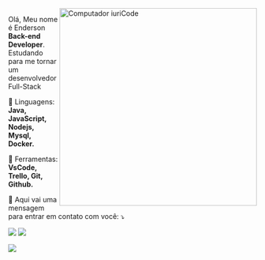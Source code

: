 <img src="https://raw.githubusercontent.com/MicaelliMedeiros/micaellimedeiros/master/image/computer-illustration.png" min-width="400px" max-width="400px" width="400px" align="right" alt="Computador iuriCode">

<p align="left"> 
 Olá, Meu nome é Enderson <strong>Back-end Developer</strong>.<br>
 Estudando para me tornar um desenvolvedor Full-Stack
</p>

<p align="left">
  🦄 Linguagens: <strong>Java, JavaScript, Nodejs, Mysql, Docker.</strong>
</p>

<p align="left">
  💼 Ferramentas: <strong>VsCode, Trello, Git, Github.</strong>
</p>

<p align="left">
  💌 Aqui vai uma mensagem para entrar em contato com você: ⤵️
</p>

<p align="left">
  <a href="#" alt="Gmail">
  <img src="https://img.shields.io/badge/-Gmail-FF0000?style=flat-square&labelColor=FF0000&logo=gmail&logoColor=white&link=souza98120@gmail.com" /></a>

  <a href="#" alt="Linkedin">
  <img src="https://img.shields.io/badge/-Linkedin-0e76a8?style=flat-square&logo=Linkedin&logoColor=white&link=https://www.linkedin.com/in/enderson-pereira-barcelos-15949518b/" /></a>

<p align="left">
  <a href="https://www.instagram.com/pbenderson/" alt="Instagram">
    <img src="https://img.shields.io/badge/-Instagram-6610F2?style=for-the-badge&logo=Instagram&logoColor=FFFFFF&link=https://www.instagram.com/pbenderson"/>
  </a>  

